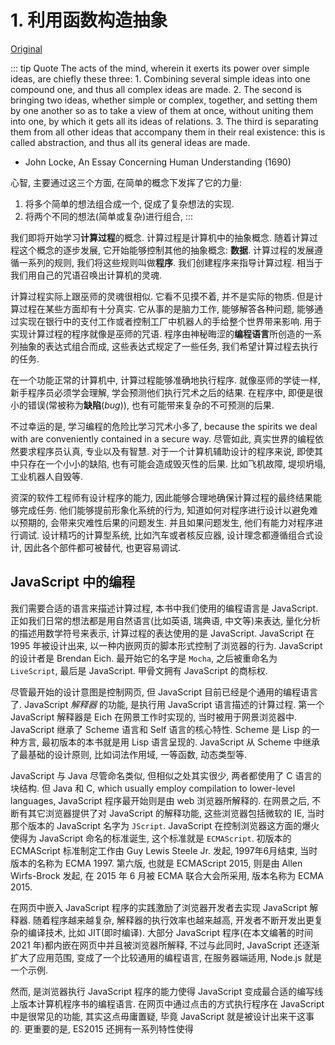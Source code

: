# 1. 利用函数构造抽象

[Original]()

::: tip Quote
The acts of the mind, wherein it exerts its power over simple ideas, are chiefly these three: 1. Combining several simple ideas into one compound one, and thus all complex ideas are made. 2. The second is bringing two ideas, whether simple or complex, together, and setting them by one another so as to take a view of them at once, without uniting them into one, by which it gets all its ideas of relations. 3. The third is separating them from all other ideas that accompany them in their real existence: this is called abstraction, and thus all its general ideas are made.

- John Locke, An Essay Concerning Human Understanding (1690)

心智, 主要通过这三个方面, 在简单的概念下发挥了它的力量:
1. 将多个简单的想法组合成一个, 促成了复杂想法的实现.
2. 将两个不同的想法(简单或复杂)进行组合, 
:::

我们即将开始学习**计算过程**的概念. 计算过程是计算机中的抽象概念. 随着计算过程这个概念的逐步发展, 它开始能够控制其他的抽象概念: **数据**. 计算过程的发展遵循一系列的规则, 我们将这些规则叫做**程序**. 我们创建程序来指导计算过程. 相当于我们用自己的咒语召唤出计算机的灵魂. 

计算过程实际上跟巫师的灵魂很相似. 它看不见摸不着, 并不是实际的物质. 但是计算过程在某些方面却有十分真实. 它从事的是脑力工作, 能够解答各种问题, 能够通过实现在银行中的支付工作或者控制工厂中机器人的手给整个世界带来影响. 用于实现计算过程的程序就像是巫师的咒语. 程序由神秘晦涩的**编程语言**所创造的一系列抽象的表达式组合而成, 这些表达式规定了一些任务, 我们希望计算过程去执行的任务.

在一个功能正常的计算机中, 计算过程能够准确地执行程序. 就像巫师的学徒一样, 新手程序员必须学会理解, 学会预测他们执行咒术之后的结果. 在程序中, 即便是很小的错误(常被称为**缺陷**(_bug_)), 也有可能带来复杂的不可预测的后果.

不过幸运的是, 学习编程的危险比学习咒术小多了, because the spirits we deal with are conveniently contained in a secure way. 尽管如此, 真实世界的编程依然要求程序员认真, 专业以及有智慧. 对于一个计算机辅助设计的程序来说, 即使其中只存在一个小小的缺陷, 也有可能会造成毁灭性的后果. 比如飞机故障, 堤坝坍塌, 工业机器人自毁等.

资深的软件工程师有设计程序的能力, 因此能够合理地确保计算过程的最终结果能够完成任务. 他们能够提前形象化系统的行为, 知道如何对程序进行设计以避免难以预期的, 会带来灾难性后果的问题发生. 并且如果问题发生, 他们有能力对程序进行调试. 设计精巧的计算型系统, 比如汽车或者核反应器, 设计理念都遵循组合式设计, 因此各个部件都可被替代, 也更容易调试.

## JavaScript 中的编程

我们需要合适的语言来描述计算过程, 本书中我们使用的编程语言是 JavaScript. 正如我们日常的想法都是用自然语言(比如英语, 瑞典语, 中文等)来表达, 量化分析的描述用数学符号来表示, 计算过程的表达使用的是 JavaScript. JavaScript 在 1995 年被设计出来, 以一种内嵌网页的脚本形式控制了浏览器的行为. JavaScript 的设计者是 Brendan Eich. 最开始它的名字是 `Mocha`, 之后被重命名为 `LiveScript`, 最后是 JavaScript. 甲骨文拥有 JavaScript 的商标权.

尽管最开始的设计意图是控制网页, 但 JavaScript 目前已经是个通用的编程语言了. JavaScript _解释器_ 的功能, 是执行用 JavaScript 语言描述的计算过程. 第一个 JavaScript 解释器是 Eich 在网景工作时实现的, 当时被用于网景浏览器中. JavaScript 继承了 Scheme 语言和 Self 语言的核心特性. Scheme 是 Lisp 的一种方言, 最初版本的本书就是用 Lisp 语言呈现的. JavaScript 从 Scheme 中继承了最基础的设计原则, 比如词法作用域, 一等函数, 动态类型等. 

JavaScript 与 Java 尽管命名类似, 但相似之处其实很少, 两者都使用了 C 语言的块结构. 但 Java 和 C, which usually employ compilation to lower-level languages, JavaScript 程序最开始则是由 web 浏览器所解释的. 在网景之后, 不断有其它浏览器提供了对 JavaScript 的解释功能, 这些浏览器包括微软的 IE, 当时那个版本的 JavaScript 名字为 `JScript`. JavaScript 在控制浏览器这方面的爆火使得为 JavaScript 命名的标准诞生, 这个标准就是 `ECMAScript`. 初版本的 ECMAScript 标准制定工作由 Guy Lewis Steele Jr. 发起, 1997年6月结束, 当时版本的名称为 ECMA 1997. 第六版, 也就是 ECMAScript 2015, 则是由 Allen Wirfs-Brock 发起, 在 2015 年 6 月被 ECMA 联合大会所采用, 版本名称为 ECMA 2015.

在网页中嵌入 JavaScript 程序的实践激励了浏览器开发者去实现 JavaScript 解释器. 随着程序越来越复杂, 解释器的执行效率也越来越高, 开发者不断开发出更复杂的编译技术, 比如 JIT(即时编译). 大部分 JavaScript 程序(在本文编著的时间 2021 年)都内嵌在网页中并且被浏览器所解释, 不过与此同时, JavaScript 还逐渐扩大了应用范围, 变成了一个比较通用的编程语言, 在服务器端适用, Node.js 就是一个示例.

然而, 是浏览器执行 JavaScript 程序的能力使得 JavaScript 变成最合适的编写线上版本计算机程序书的编程语言. 在网页中通过点击的方式执行程序在 JavaScript 中是很常见的功能, 其实这点毋庸置疑, 毕竟 JavaScript 就是被设计出来干这事的. 更重要的是, ES2015 还拥有一系列特性使得